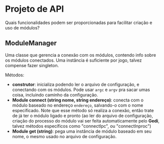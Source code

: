 Projeto de API
==============
Quais funcionalidades podem ser proporcionadas para facilitar criação e uso de
módulos?


ModuleManager
-------------
Uma classe que gerencia a conexão com os módulos, contendo info sobre os
módulos conectados. Uma instância é suficiente por jogo, talvez compense fazer
singleton.

Métodos:
- __construtor__: inicializa podendo ler o arquivo de configuração, e
  conectando com os módulos. Pode usar `argc` e `argv` pra sacar umas coisa,
  incluindo caminho da configuração.
- __Module connect (string nome, string endereço)__: conecta com o módulo
  baseado no endereço `endereço`, salvando-o com o nome especificado. Note que
  esse método só realiza a conexão, então trate de já ter o módulo ligado e
  pronto (ao ler do arquivo de configuração, criação do processo do módulo vai
  ser feita automaticamente pelo __Gedi__, talvez métodos específicos como
  "connectIpc", ou "connectInproc")
- __Module get (string)__: pega uma instância de módulo baseado em seu nome, o
  mesmo usado no arquivo de configuração.

